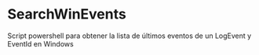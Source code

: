 # SearchWinEvents
Script powershell para obtener la lista de últimos eventos de un LogEvent y EventId en Windows
